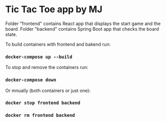 # Tic Tac Toe app by MJ

Folder "frontend" contains React app that displays the start game and the board.
Folder "backend" contains Spring Boot app that checks the board state.


To build containers with frontend and bakend run:

### `docker-compose up --build`

To stop and remove the containers run:

### `docker-compose down`

Or mnually (both containers or just one):

### `docker stop frontend backend`
### `docker rm frontend backend`

